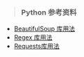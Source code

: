 > ### Python 参考资料



* [BeautifulSoup 库用法](http://120.77.82.58:8080/beautifulsoup.html)
* [Regex 库用法](http://120.77.82.58:8080/regex.html)
* [Requests库用法](http://120.77.82.58:8080/requests.html)

